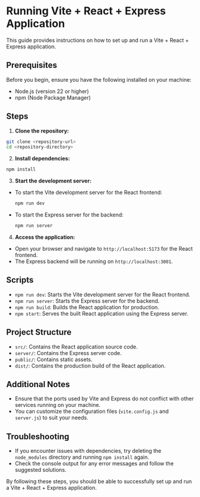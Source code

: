 # Running Vite + React + Express Application

This guide provides instructions on how to set up and run a Vite + React + Express application.

## Prerequisites

Before you begin, ensure you have the following installed on your machine:
- Node.js (version 22 or higher)
- npm (Node Package Manager)

## Steps

1. **Clone the repository:**
  ```sh
  git clone <repository-url>
  cd <repository-directory>
  ```

2. **Install dependencies:**
  ```sh
  npm install
  ```

3. **Start the development server:**
  - To start the Vite development server for the React frontend:
    ```sh
    npm run dev
    ```
  - To start the Express server for the backend:
    ```sh
    npm run server
    ```

4. **Access the application:**
  - Open your browser and navigate to `http://localhost:5173` for the React frontend.
  - The Express backend will be running on `http://localhost:3001`.

## Scripts

- `npm run dev`: Starts the Vite development server for the React frontend.
- `npm run server`: Starts the Express server for the backend.
- `npm run build`: Builds the React application for production.
- `npm start`: Serves the built React application using the Express server.

## Project Structure

- `src/`: Contains the React application source code.
- `server/`: Contains the Express server code.
- `public/`: Contains static assets.
- `dist/`: Contains the production build of the React application.

## Additional Notes

- Ensure that the ports used by Vite and Express do not conflict with other services running on your machine.
- You can customize the configuration files (`vite.config.js` and `server.js`) to suit your needs.

## Troubleshooting

- If you encounter issues with dependencies, try deleting the `node_modules` directory and running `npm install` again.
- Check the console output for any error messages and follow the suggested solutions.

By following these steps, you should be able to successfully set up and run a Vite + React + Express application.